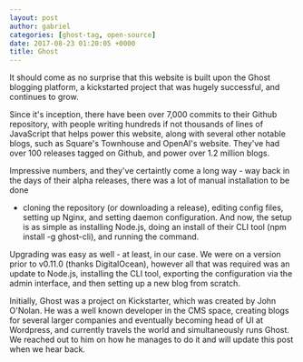 ```yaml
---
layout: post
author: gabriel
categories: [ghost-tag, open-source]
date: 2017-08-23 01:20:05 +0000
title: Ghost
---
```


It should come as no surprise that this website is built upon the Ghost blogging
platform, a kickstarted project that was hugely successful, and continues to
grow.

Since it's inception, there have been over 7,000 commits to their Github
repository, with people writing hundreds if not thousands of lines of JavaScript
that helps power this website, along with several other notable blogs, such as
Square's Townhouse and OpenAI's website. They've had over 100 releases tagged on
Github, and power over 1.2 million blogs.

Impressive numbers, and they've certaintly come a long way - way back in the
days of their alpha releases, there was a lot of manual installation to be done
- cloning the repository (or downloading a release), editing config files,
setting up Nginx, and setting daemon configuration. And now, the setup is as
simple as installing Node.js, doing an install of their CLI tool (npm install -g
ghost-cli), and running the command.

Upgrading was easy as well - at least, in our case. We were on a version prior
to v0.11.0 (thanks DigitalOcean), however all that was required was an update to
Node.js, installing the CLI tool, exporting the configuration via the admin
interface, and then setting up a new blog from scratch.

Initially, Ghost was a project on Kickstarter, which was created by John
O'Nolan. He was a well known developer in the CMS space, creating blogs for
several larger companies and eventually becoming head of UI at Wordpress, and
currently travels the world and simultaneously runs Ghost. We reached out to him
on how he manages to do it and will update this post when we hear back.
